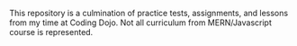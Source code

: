 This repository is a culmination of practice tests, assignments, and lessons from my time at Coding Dojo. Not all curriculum from MERN/Javascript course is represented. 
